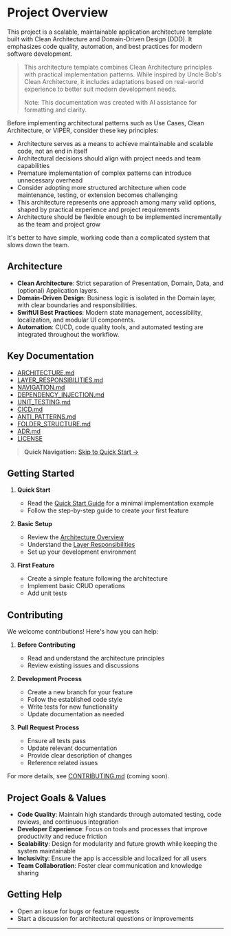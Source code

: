 # Project Overview

This project is a scalable, maintainable application architecture template built with Clean Architecture and Domain-Driven Design (DDD). It emphasizes code quality, automation, and best practices for modern software development.

> This architecture template combines Clean Architecture principles with practical implementation patterns. While inspired by Uncle Bob's Clean Architecture, it includes adaptations based on real-world experience to better suit modern development needs.
>
> Note: This documentation was created with AI assistance for formatting and clarity.

Before implementing architectural patterns such as Use Cases, Clean Architecture, or VIPER, consider these key principles:

- Architecture serves as a means to achieve maintainable and scalable code, not an end in itself
- Architectural decisions should align with project needs and team capabilities
- Premature implementation of complex patterns can introduce unnecessary overhead
- Consider adopting more structured architecture when code maintenance, testing, or extension becomes challenging
- This architecture represents one approach among many valid options, shaped by practical experience and project requirements
- Architecture should be flexible enough to be implemented incrementally as the team and project grow

It's better to have simple, working code than a complicated system that slows down the team.

## Architecture

- **Clean Architecture**: Strict separation of Presentation, Domain, Data, and (optional) Application layers.
- **Domain-Driven Design**: Business logic is isolated in the Domain layer, with clear boundaries and responsibilities.
- **SwiftUI Best Practices**: Modern state management, accessibility, localization, and modular UI components.
- **Automation**: CI/CD, code quality tools, and automated testing are integrated throughout the workflow.

## Key Documentation

- [ARCHITECTURE.md](ARCHITECTURE.md)
- [LAYER_RESPONSIBILITIES.md](/Documentation/LAYER_RESPONSIBILITIES.md)
- [NAVIGATION.md](/Documentation/NAVIGATION.md)
- [DEPENDENCY_INJECTION.md](/Documentation/DEPENDENCY_INJECTION.md)
- [UNIT_TESTING.md](/Documentation/UNIT_TESTING.md)
- [CICD.md](/Documentation/CICD.md)
- [ANTI_PATTERNS.md](/Patterns/ANTI_PATTERNS.md)
- [FOLDER_STRUCTURE.md](/Documentation/FOLDER_STRUCTURE.md)
- [ADR.md](/Documentation/ADR.md)
- [LICENSE](/LICENSE)

> **Quick Navigation:** [Skip to Quick Start →](/iOS_Implementation/QuickStart/QUICK_START.md)

<!-- The following documentation is planned but not yet available:
- UI Testing
- Test Strategy
- Security
- Localization
- Accessibility
- Release Process
- Onboarding Guide
- Contributing
- Architecture Decision Records (ADR)
-->

## Getting Started

1. **Quick Start**
   - Read the [Quick Start Guide](/iOS_Implementation/QuickStart/QUICK_START.md) for a minimal implementation example
   - Follow the step-by-step guide to create your first feature

2. **Basic Setup**
   - Review the [Architecture Overview](Documentation/ARCHITECTURE.md)
   - Understand the [Layer Responsibilities](Documentation/LAYER_RESPONSIBILITIES.md)
   - Set up your development environment

3. **First Feature**
   - Create a simple feature following the architecture
   - Implement basic CRUD operations
   - Add unit tests

## Contributing

We welcome contributions! Here's how you can help:

1. **Before Contributing**
   - Read and understand the architecture principles
   - Review existing issues and discussions

2. **Development Process**
   - Create a new branch for your feature
   - Follow the established code style
   - Write tests for new functionality
   - Update documentation as needed

3. **Pull Request Process**
   - Ensure all tests pass
   - Update relevant documentation
   - Provide clear description of changes
   - Reference related issues

For more details, see [CONTRIBUTING.md](CONTRIBUTING.md) (coming soon).

## Project Goals & Values

- **Code Quality**: Maintain high standards through automated testing, code reviews, and continuous integration
- **Developer Experience**: Focus on tools and processes that improve productivity and reduce friction
- **Scalability**: Design for modularity and future growth while keeping the system maintainable
- **Inclusivity**: Ensure the app is accessible and localized for all users
- **Team Collaboration**: Foster clear communication and knowledge sharing

## Getting Help

- Open an issue for bugs or feature requests
- Start a discussion for architectural questions or improvements

---
